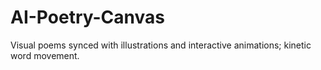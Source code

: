 # AI-Poetry-Canvas
Visual poems synced with illustrations and interactive animations; kinetic word movement.
